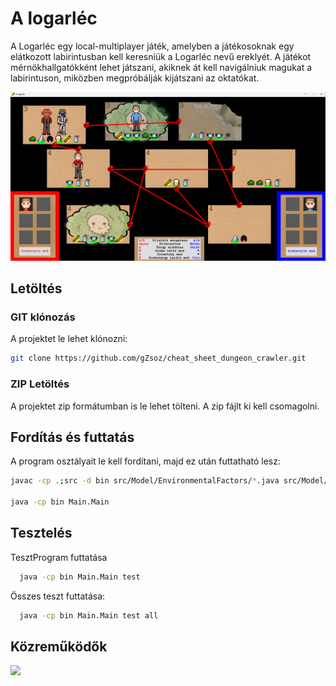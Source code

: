 # A logarléc

A Logarléc egy local-multiplayer játék, amelyben a játékosoknak egy elátkozott labirintusban kell keresniük a Logarléc nevű ereklyét. A játékot mérnökhallgatókként lehet játszani, akiknek át kell navigálniuk magukat a labirintuson, miközben megpróbálják kijátszani az oktatókat.

![gameplay screenshot](https://github.com/gZsoz/cheat_sheet_dungeon_crawler/blob/main/res/images/gameplay.png)

## Letöltés
### GIT klónozás
A projektet le lehet klónozni:
```bash
git clone https://github.com/gZsoz/cheat_sheet_dungeon_crawler.git
```
### ZIP Letöltés
A projektet zip formátumban is le lehet tölteni. A zip fájlt ki kell csomagolni.

## Fordítás és futtatás
A program osztályait le kell fordítani, majd ez után futtatható lesz:
```bash
javac -cp .;src -d bin src/Model/EnvironmentalFactors/*.java src/Model/Items/DecayingItems/*.java src/Model/Items/NumberOfUsesItems/*.java src/Model/Items/SpecialItems/*.java src/Model/Characters/*.java src/Model/Map/*.java src/Model/Time/*.java src/Controller/*.java src/View/Utils/*.java src/View/ViewCharacter/*.java src/View/ViewEnvironmentalFactor/*.java src/View/ViewItem/ViewDecayingItems/*.java src/View/ViewItem/ViewNumberOfUsesItems/*.java src/View/ViewItem/ViewSpecialItems/*.java src/View/ViewMap/*.java src/Main/*.java

java -cp bin Main.Main
```
## Tesztelés
TesztProgram futtatása
```bash
  java -cp bin Main.Main test
```
Összes teszt futtatása:
```bash
  java -cp bin Main.Main test all
  ```

## Közreműködők
<a href="https://github.com/gZsoz/cheat_sheet_dungeon_crawler/graphs/contributors">
  <img src="https://contrib.rocks/image?repo=gZsoz/cheat_sheet_dungeon_crawler" />
</a> 
